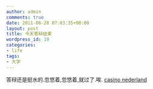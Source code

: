 ```yaml
---
author: admin
comments: true
date: 2011-06-28 07:03:35+00:00
layout: post
title: 今天答辩结束
wordpress_id: 19
categories:
- life
tags:
- 大学
---
```


答辩还是挺水的.忽悠着,忽悠着,就过了.唉. [casino nederland](http://hollandonlinecasinos.nl/)
